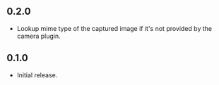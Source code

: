 ## 0.2.0

* Lookup mime type of the captured image if it's not provided by the camera plugin.

## 0.1.0

* Initial release.
